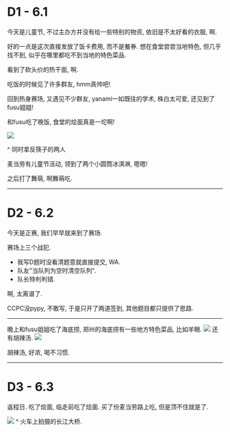 # D1 - 6.1
今天是儿童节, 不过主办方并没有给一些特别的物资, 依旧是不太好看的衣服, 啊. 

好的一点是这次直接发放了饭卡费用, 而不是餐券. 想在食堂尝尝当地特色, 但几乎找不到, 似乎在哪里都吃不到当地的特色菜品. 

看到了砍头价的热干面, 啊. 

吃饭的时候见了许多群友, hmm真帅吧! 

回到热身赛场, 又遇见不少群友, yanami一如既往的学术, 株白太可爱, 还见到了fusu姐姐!

和fusu吃了晚饭, 食堂的烩面真是一坨啊!

![](https://www.zh314.xyz/img/25CCPC郑州邀请赛游记/Image_1748936874732~2.jpg)

^ 同时拿反筷子的两人

麦当劳有儿童节活动, 领到了两个小圆筒冰淇淋, 嗯嗯!

之后打了舞萌, 啊舞萌吃.

---
# D2 - 6.2
今天是正赛, 我们早早就来到了赛场.

赛场上三个战犯.
- 我写D题时没看清题意就直接提交, WA.
- 队友"当队列为空时清空队列".
- 队长特判判错.

啊, 太离谱了. 

CCPC没pypy, 不敢写, 于是只开了两道签到, 其他题目都只提供了思路.

---

晚上和fusu姐姐吃了海底捞, 郑州的海底捞有一些地方特色菜品, 比如羊眼.
![](https://www.zh314.xyz/img/25CCPC郑州邀请赛游记/PXL_20250602_132027791.jpg)
还有胡辣汤.
![](https://www.zh314.xyz/img/25CCPC郑州邀请赛游记/PXL_20250602_132159344.jpg)

胡辣汤, 好浓, 喝不习惯.

---

# D3 - 6.3
返程日. 吃了烩面, 临走前吃了烩面. 买了份麦当劳路上吃, 但是顶不住就是了.

![](https://www.zh314.xyz/img/25CCPC郑州邀请赛游记/PXL_20250603_131101579.jpg)
^ 火车上拍摄的长江大桥.